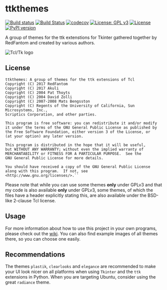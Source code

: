 # ttkthemes 
[![Build status](https://ci.appveyor.com/api/projects/status/to1w9uqe5gaq7vu1/branch/master?svg=true)](https://ci.appveyor.com/project/RedFantom/ttk-themes/branch/master)
[![Build Status](https://travis-ci.org/RedFantom/ttkthemes.svg?branch=master)](https://travis-ci.org/RedFantom/ttkthemes)
[![codecov](https://codecov.io/gh/RedFantom/ttkthemes/branch/master/graph/badge.svg)](https://codecov.io/gh/RedFantom/ttkthemes)
[![License: GPL v3](https://img.shields.io/badge/License-GPL%20v3-blue.svg)](http://www.gnu.org/licenses/gpl-3.0)
[![License](https://img.shields.io/badge/License-BSD%202--Clause-orange.svg)](https://opensource.org/licenses/BSD-2-Clause)
[![PyPI version](https://badge.fury.io/py/ttkthemes.svg)](https://pypi.python.org/pypi/ttkthemes)

A group of themes for the ttk extenstions for Tkinter gathered together by RedFantom and 
created by various authors.

![Tcl/Tk logo](https://www.gsfparser.tk/wp-content/uploads/2017/03/Tcl.Tk_.png)

## License
    ttkthemes: A group of themes for the ttk extensions of Tcl
    Copyright (C) 2017 RedFantom
    Copyright (C) 2017 Akuli
    Copyright (C) 2004 Pat Thoyts
    Copyright (C) 2004 David Zolli
    Copyright (C) 2007-2008 Mats Bengsston
    Copyright (C) Regents of the University of California, Sun Microsystems, Inc., 
    Scriptics Corporation, and other parties.
    
    This program is free software: you can redistribute it and/or modify
    it under the terms of the GNU General Public License as published by
    the Free Software Foundation, either version 3 of the License, or
    (at your option) any later version.
    
    This program is distributed in the hope that it will be useful,
    but WITHOUT ANY WARRANTY; without even the implied warranty of
    MERCHANTABILITY or FITNESS FOR A PARTICULAR PURPOSE.  See the
    GNU General Public License for more details.
    
    You should have received a copy of the GNU General Public License
    along with this program.  If not, see <http://www.gnu.org/licenses/>.``
    
Please note that while you can use some themes **only** under GPLv3 and that my code is also
available **only** under GPLv3, some themes, of which the files have a header explicitly stating
this, are also available under the BSD-like 2-clause Tcl license.

## Usage
For more information about how to use this project in your own programs, please check out the
[wiki](https://github.com/RedFantom/ttk-themes/wiki). You can also find example images of all
themes there, so you can choose one easily.
  
## Recommendations
The themes `plastik`, `clearlooks` and `elegance` are recommended to make your UI look nicer
on all platforms when using `Tkinter` and the `ttk` extensions in Python. When you are targeting
Ubuntu, consider using the great `radiance` theme.
